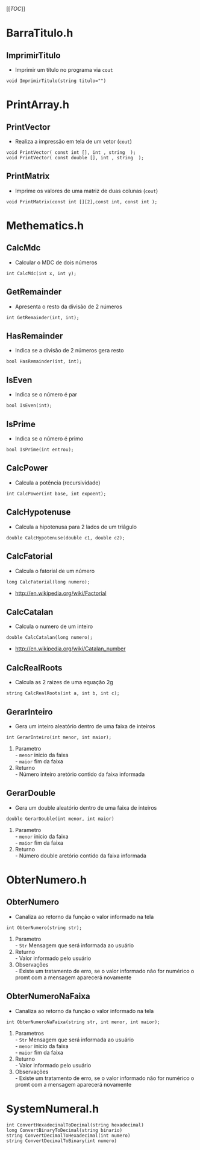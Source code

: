 [[_TOC_]]

# BarraTitulo.h

## ImprimirTitulo

- Imprimir um título no programa via `cout`

```
void ImprimirTitulo(string titulo="")
```

# PrintArray.h


## PrintVector

- Realiza a impressão em tela de um vetor (`cout`)

```
void PrintVector( const int [], int , string  );
void PrintVector( const double [], int , string  );
```

## PrintMatrix

- Imprime os valores de uma matriz de duas colunas (`cout`)

```
void PrintMatrix(const int [][2],const int, const int );
```


# Methematics.h

## CalcMdc
- Calcular o MDC de dois números
```
int CalcMdc(int x, int y);
```

## GetRemainder
- Apresenta o resto da divisão de 2 números
```
int GetRemainder(int, int);
```
## HasRemainder
- Indica se a divisão de 2 números gera resto
```
bool HasRemainder(int, int);
```
## IsEven
- Indica se o número é par
```
bool IsEven(int);
```
## IsPrime
- Indica se o número é primo
```
bool IsPrime(int entrou);
```
## CalcPower
- Calcula a potência (recursividade)
```
int CalcPower(int base, int expoent);
```

## CalcHypotenuse
- Calcula a hipotenusa para 2 lados de um triâgulo
```
double CalcHypotenuse(double c1, double c2);
```
## CalcFatorial
- Calcula o fatorial de um número
```
long CalcFatorial(long numero);
```
- http://en.wikipedia.org/wiki/Factorial
## CalcCatalan
 - Calcula o numero de um inteiro
```
double CalcCatalan(long numero);
```
- http://en.wikipedia.org/wiki/Catalan_number
## CalcRealRoots

- Calcula as 2 raizes de uma equação 2g
```
string CalcRealRoots(int a, int b, int c);
```
## GerarInteiro
- Gera um inteiro aleatório dentro de uma faixa de inteiros
```
int GerarInteiro(int menor, int maior);
```
1. Parametro  
        - `menor` inicio da faixa  
        - `maior` fim da faixa
1. Returno  
        - Número inteiro aretório contido  da faixa informada

## GerarDouble
- Gera um double aleatório dentro de uma faixa de inteiros
```
double GerarDouble(int menor, int maior)
```
1. Parametro  
        - `menor` inicio da faixa  
        - `maior` fim da faixa
1. Returno  
        - Número double aretório contido  da faixa informada

# ObterNumero.h

## ObterNumero
 - Canaliza ao retorno da função o valor informado na tela
```
int ObterNumero(string str);
```
1. Parametro  
        - `Str` Mensagem que será informada ao usuário
1. Returno  
        - Valor informado pelo usuário
1. Observações  
        - Existe um tratamento de erro, se o valor informado não for numérico o promt com a mensagem aparecerá novamente

## ObterNumeroNaFaixa
 - Canaliza ao retorno da função o valor informado na tela
```
int ObterNumeroNaFaixa(string str, int menor, int maior);
```
1. Parametros  
        - `Str` Mensagem que será informada ao usuário  
        - `menor` inicio da faixa  
        - `maior` fim da faixa
1. Returno  
        - Valor informado pelo usuário
1. Observações  
        - Existe um tratamento de erro, se o valor informado não for numérico o promt com a mensagem aparecerá novamente

# SystemNumeral.h

```
int ConvertHexadecinalToDecimal(string hexadecimal)
long ConvertBinaryToDecimal(string binario)
string ConvertDecimalToHexadecimal(int numero)
string ConvertDecimalToBinary(int numero)
```